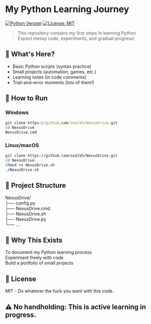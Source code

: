 # My Python Learning Journey

[![Python Version](https://img.shields.io/badge/python-3.13%2B-blue)](https://www.python.org/downloads/)
[![License: MIT](https://img.shields.io/badge/License-MIT-yellow.svg)](https://opensource.org/licenses/MIT)

> This repository contains my first steps in learning Python.  
> Expect messy code, experiments, and gradual progress!

## 📌 What's Here?
- Basic Python scripts (syntax practice)
- Small projects (automation, games, etc.)
- Learning notes (in code comments)
- Trial-and-error moments (lots of them!)

## 🚀 How to Run
### Windows
```cmd
git clone https://github.com/sealkh/NexusDrive.git
cd NexusDrive
NexusDrive.cmd
```
### Linux/macOS
```bash
git clone https://github.com/sealkh/NexusDrive.git
cd NexusDrive
chmod +x NexusDrive.sh
./NexusDrive.sh
```
## 📂 Project Structure
NexusDrive/  
├── config.py  
├── NexusDrive.cmd  
├── NexusDrive.sh  
├── NexusDrive.py  
└── ...
## 🤔 Why This Exists
To document my Python learning process  
Experiment freely with code  
Build a portfolio of small projects
## 📜 License
MIT - Do whatever the fuck you want with this code.
## ⚠️ No handholding: This is active learning in progress.
